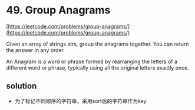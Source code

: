 # 49. Group Anagrams
[https://leetcode.com/problems/group-anagrams/](https://leetcode.com/problems/group-anagrams/)

Given an array of strings strs, group the anagrams together. You can return the answer in any order.

An Anagram is a word or phrase formed by rearranging the letters of a different word or phrase, typically using all the original letters exactly once.

## solution
- 为了标记不同顺序的字符串，采用sort后的字符串作为key

```python

```
